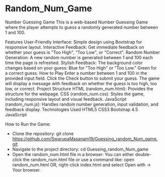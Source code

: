 # Random_Num_Game
Number Guessing Game
This is a web-based Number Guessing Game where the player attempts to guess a randomly generated number between 1 and 100.

Features
User-Friendly Interface: Simple design using Bootstrap for responsive layout.
Interactive Feedback: Get immediate feedback on whether your guess is "Too High", "Too Low", or "Correct".
Random Number Generation: A new random number is generated between 1 and 100 each time the page is refreshed.
Stylish Feedback: The background color changes based on your guess:
Blue for "Too High" or "Too Low."
Green for a correct guess.
How to Play
Enter a number between 1 and 100 in the provided input field.
Click the Check button to submit your guess.
The game will display a message with feedback on whether the guess is too high, too low, or correct.
Project Structure
HTML (random_num.html): Provides the structure for the webpage.
CSS (random_num.css): Styles the game, including responsive layout and visual feedback.
JavaScript (random_num.js): Handles random number generation, input validation, and feedback display.
Technologies Used
HTML5
CSS3 
Bootstrap 4.5
JavaScript
 
How to Run the Game:
* Clone the repository:
  git clone https://github.com/SwarupaMasanam19/Guessing_random_Num_game.git
* Navigate to the project directory:
  cd Guessing_random_Num_game
* Open the random_num.html file in a browser:
  You can either double-click the random_num.html file or use a command like:
  open random_num.html
  OR, right-click index.html and select Open with → Your browser.
